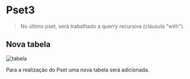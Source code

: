 # Pset3

> No último pset, será trabalhado a querry recursiva (cláusula "with"). 

## Nova tabela 
![tabela](https://github.com/henriquewaisman/uvv_bd_1_cc1mb/blob/main/pset3/image/tabela.png)

Para a realização do Pset uma nova tabela será adicionada.
